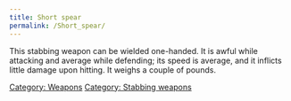 ```yaml
---
title: Short spear
permalink: /Short_spear/
---
```


This stabbing weapon can be wielded one-handed. It is awful while
attacking and average while defending; its speed is average, and it
inflicts little damage upon hitting. It weighs a couple of pounds.

[Category: Weapons](Category:_Weapons "wikilink") [Category: Stabbing
weapons](Category:_Stabbing_weapons "wikilink")